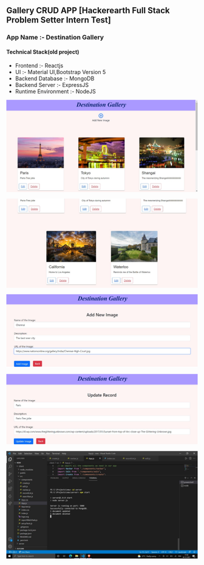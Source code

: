 ## Gallery CRUD APP [Hackerearth Full Stack Problem Setter Intern Test]

### App Name :- Destination Gallery

#### Technical Stack(old project)

* Frontend :-  Reactjs
* UI :- Material UI,Bootstrap Version 5
* Backend Database :- MongoDB
* Backend Server :- ExpressJS
* Runtime Environment :- NodeJS

![Landing page](images/1.jpeg)

![Landing page(ctd.)](images/2.jpeg)

![Add New Image](images/3.jpeg)

![Update Record](images/4.jpeg)

![Updation in backend](images/5.jpeg)
